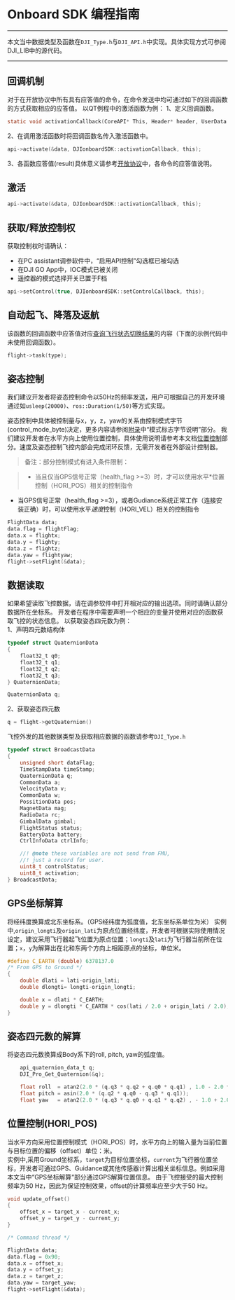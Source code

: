 # Onboard SDK 编程指南
---
本文当中数据类型及函数在`DJI_Type.h`与`DJI_API.h`中实现。具体实现方式可参阅DJI_LIB中的源代码。  

---
## 回调机制
对于在开放协议中所有具有应答值的命令，在命令发送中均可通过如下的回调函数的方式获取相应的应答值。
以QT例程中的激活函数为例：
1、定义回调函数。

```c
static void activationCallback(CoreAPI* This, Header* header, UserData userData);
```

2、在调用激活函数时将回调函数名传入激活函数中。

```c
api->activate(&data, DJIonboardSDK::activationCallback, this);
```


3、各函数应答值(result)具体意义请参考[开放协议](开放协议.md#命令数据说明)中，各命令的应答值说明。

## 激活

```c
api->activate(&data, DJIonboardSDK::activationCallback, this);
```

## 获取/释放控制权

获取控制权时请确认：  

* 在PC assistant调参软件中，“启用API控制”勾选框已被勾选  
* 在DJI GO App中，IOC模式已被关闭  
* 遥控器的模式选择开关已置于F档  

```c
api->setControl(true, DJIonboardSDK::setControlCallback, this);
```

## 自动起飞、降落及返航
该函数的回调函数中应答值对应[查询飞行状态切换结果](开放协议.md#命令码-0x02-查询飞行状态切换结果)的内容（下面的示例代码中未使用回调函数）。  

```c
flight->task(type);
```

## 姿态控制

我们建议开发者将姿态控制命令以50Hz的频率发送，用户可根据自己的开发环境通过如`usleep(20000)`、`ros::Duration(1/50)`等方式实现。  

姿态控制中具体被控制量与x，y，z，yaw的关系由控制模式字节(control_mode_byte)决定，更多内容请参阅[附录](附录.md#模式标志字节说明)中“模式标志字节说明”部分。
我们建议开发者在水平方向上使用位置控制，具体使用说明请参考本文档[位置控制](#位置控制hori_pos)部分。速度及姿态控制飞控内部会完成闭环反馈，无需开发者在外部设计控制器。    
>备注：部分控制模式有进入条件限制：

>- 当且仅当GPS信号正常（health\_flag >=3）时，才可以使用水平*位置控制（HORI_POS）相关的控制指令
- 当GPS信号正常（health\_flag >=3），或者Gudiance系统正常工作（连接安装正确）时，可以使用水平*速度*控制（HORI_VEL）相关的控制指令


```c
FlightData data;
data.flag = flightFlag;
data.x = flightx;
data.y = flighty;
data.z = flightz;
data.yaw = flightyaw;
flight->setFlight(&data);
```

## 数据读取
如果希望读取飞控数据，请在调参软件中打开相对应的输出选项。同时请确认部分数据所在坐标系。
开发者在程序中需要声明一个相应的变量并使用对应的函数获取飞控的状态信息。
以获取姿态四元数为例：  
1、声明四元数结构体

```c
typedef struct QuaternionData
{
    float32_t q0;
    float32_t q1;
    float32_t q2;
    float32_t q3;
} QuaternionData;

QuaternionData q;
```

2、获取姿态四元数

```c
q = flight->getQuaternion()
```

飞控外发的其他数据类型及获取相应数据的函数请参考`DJI_Type.h`

```c
typedef struct BroadcastData
{
    unsigned short dataFlag;
    TimeStampData timeStamp;
    QuaternionData q;
    CommonData a;
    VelocityData v;
    CommonData w;
    PossitionData pos;
    MagnetData mag;
    RadioData rc;
    GimbalData gimbal;
    FlightStatus status;
    BatteryData battery;
    CtrlInfoData ctrlInfo;

    //! @note these variables are not send from FMU,
    //! just a record for user.
    uint8_t controlStatus;
    uint8_t activation;
} BroadcastData;

```

## GPS坐标解算
将经纬度换算成北东坐标系。（GPS经纬度为弧度值，北东坐标系单位为米）
实例中,`origin_longti`及`origin_lati`为原点位置经纬度，开发者可根据实际使用情况设定，建议采用飞行器起飞位置为原点位置；`longti`及`lati`为飞行器当前所在位置；`x`，`y`为解算出在北和东两个方向上相距原点的坐标，单位米。

~~~c
#define C_EARTH (double) 6378137.0
/* From GPS to Ground */
{
    double dlati = lati-origin_lati;
    double dlongti= longti-origin_longti;

    double x = dlati * C_EARTH;
    double y = dlongti * C_EARTH * cos(lati / 2.0 + origin_lati / 2.0);
}
~~~

## 姿态四元数的解算
将姿态四元数换算成Body系下的roll, pitch, yaw的弧度值。  
~~~c
    api_quaternion_data_t q;
    DJI_Pro_Get_Quaternion(&q);

    float roll  = atan2(2.0 * (q.q3 * q.q2 + q.q0 * q.q1) , 1.0 - 2.0 * (q.q1 * q.q1 + q.q2 * q.q2));
    float pitch = asin(2.0 * (q.q2 * q.q0 - q.q3 * q.q1));
    float yaw   = atan2(2.0 * (q.q3 * q.q0 + q.q1 * q.q2) , - 1.0 + 2.0 * (q.q0 * q.q0 + q.q1 * q.q1));
~~~

## 位置控制(HORI_POS)
当水平方向采用位置控制模式（HORI_POS）时，水平方向上的输入量为当前位置与目标位置的偏移（offset）单位：米。  
实例中,采用Ground坐标系，`target`为目标位置坐标，`current`为飞行器位置坐标，开发者可通过GPS、Guidance或其他传感器计算出相关坐标信息。例如采用本文当中“GPS坐标解算“部分通过GPS解算位置信息。
由于飞控接受的最大控制频率为50 Hz，因此为保证控制效果，offset的计算频率应至少大于50 Hz。
~~~c
void update_offset()
{
    offset_x = target_x - current_x;
    offset_y = target_y - current_y;
}

/* Command thread */

FlightData data;
data.flag = 0x90;
data.x = offset_x;
data.y = offset_y;
data.z = target_z;
data.yaw = target_yaw;
flight->setFlight(&data);

~~~

